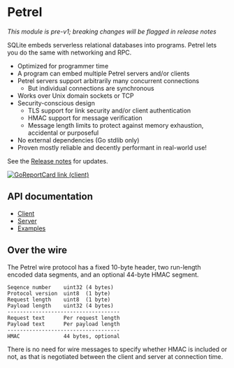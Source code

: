 # Petrel

_This module is pre-v1; breaking changes will be flagged in release notes_

SQLite embeds serverless relational databases into programs. Petrel
lets you do the same with networking and RPC.

- Optimized for programmer time
- A program can embed multiple Petrel servers and/or clients
- Petrel servers support arbitrarily many concurrent connections
  - But individual connections are synchronous
- Works over Unix domain sockets or TCP
- Security-conscious design
  - TLS support for link security and/or client authentication
  - HMAC support for message verification
  - Message length limits to protect against memory exhaustion,
    accidental or purposeful
- No external dependencies (Go stdlib only)
- Proven mostly reliable and decently performant in real-world use!

See the [Release
notes](https://github.com/firepear/petrel/blob/main/RELEASE_NOTES.md)
for updates.

[![GoReportCard link (client)](https://goreportcard.com/badge/github.com/firepear/petrel)](https://goreportcard.com/report/github.com/firepear/petrel)

## API documentation

- [Client](https://pkg.go.dev/github.com/firepear/petrel/client?tab=doc)
- [Server](https://pkg.go.dev/github.com/firepear/petrel/server?tab=doc)
- [Examples](https://github.com/firepear/petrel/raw/main/examples/README.md)

## Over the wire

The Petrel wire protocol has a fixed 10-byte header, two run-length
encoded data segments, and an optional 44-byte HMAC segment.

    Seqence number    uint32 (4 bytes)
    Protocol version  uint8  (1 byte)
    Request length    uint8  (1 byte)
    Payload length    uint32 (4 bytes)
    ------------------------------------
    Request text      Per request length
    Payload text      Per payload length
    ------------------------------------
    HMAC              44 bytes, optional

There is no need for wire messages to specify whether HMAC is included
or not, as that is negotiated between the client and server at
connection time.

